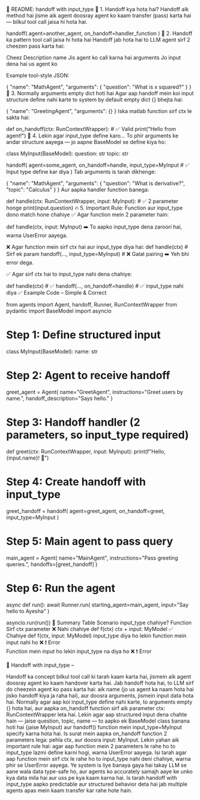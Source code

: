 📘 README: handoff with input_type 
🔹 1. Handoff kya hota hai?
Handoff aik method hai jisme aik agent doosray agent ko kaam transfer (pass) karta hai — bilkul tool call jaisa hi hota hai.

handoff(
    agent=another_agent,
    on_handoff=handler_function
)
🔹 2. Handoff ka pattern tool call jaisa hi hota hai
Handoff jab hota hai to LLM agent sirf 2 cheezen pass karta hai:

Cheez	Description
name	Jis agent ko call karna hai
arguments	Jo input dena hai us agent ko

Example tool-style JSON:

{
  "name": "MathAgent",
  "arguments": {
    "question": "What is x squared?"
  }
}
🔹 3. Normally arguments empty dict hoti hai
Agar aap handoff mein koi input structure define nahi karte to system by default empty dict {} bhejta hai:

{
  "name": "GreetingAgent",
  "arguments": {}
}
Iska matlab function sirf ctx le sakta hai:


def on_handoff(ctx: RunContextWrapper):  # ✅ Valid
    print("Hello from agent!")
🔹 4. Lekin agar input_type define karo...
To phir arguments ke andar structure aayega — jo aapne BaseModel se define kiya ho:


class MyInput(BaseModel):
    question: str
    topic: str

handoff(
    agent=some_agent,
    on_handoff=handle,
    input_type=MyInput  # ✅ Input type define kar diya
)
Tab arguments is tarah dikhenge:

{
  "name": "MathAgent",
  "arguments": {
    "question": "What is derivative?",
    "topic": "Calculus"
  }
}
Aur aapka handler function banega:

def handle(ctx: RunContextWrapper, input: MyInput):  # ✅ 2 parameter honge
    print(input.question)
🔥 5. Important Rule: Function aur input_type dono match hone chahiye
✅ Agar function mein 2 parameter hain:

def handle(ctx, input: MyInput)
➡️ To aapko input_type dena zaroori hai, warna UserError aayega.

❌ Agar function mein sirf ctx hai aur input_type diya hai:
def handle(ctx)  # Sirf ek param
handoff(..., input_type=MyInput)  # ❌ Galat pairing
➡️ Yeh bhi error dega.

✅ Agar sirf ctx hai to input_type nahi dena chahiye:

def handle(ctx)  # ✅
handoff(..., on_handoff=handle)  # ✅ input_type nahi diya
✅ Example Code – Simple & Correct

from agents import Agent, handoff, Runner, RunContextWrapper
from pydantic import BaseModel
import asyncio

# Step 1: Define structured input
class MyInput(BaseModel):
    name: str

# Step 2: Agent to receive handoff
greet_agent = Agent(
    name="GreetAgent",
    instructions="Greet users by name.",
    handoff_description="Says hello."
)

# Step 3: Handoff handler (2 parameters, so input_type required)
def greet(ctx: RunContextWrapper, input: MyInput):
    print(f"Hello, {input.name}! 👋")

# Step 4: Create handoff with input_type
greet_handoff = handoff(
    agent=greet_agent,
    on_handoff=greet,
    input_type=MyInput
)

# Step 5: Main agent to pass query
main_agent = Agent(
    name="MainAgent",
    instructions="Pass greeting queries.",
    handoffs=[greet_handoff]
)

# Step 6: Run the agent
async def run():
    await Runner.run(
        starting_agent=main_agent,
        input="Say hello to Ayesha"
    )

asyncio.run(run())
📌 Summary Table
Scenario	input_type chahiye?	Function
Sirf ctx parameter	❌ Nahi chahiye	def f(ctx)
ctx + input: MyModel	✅ Chahiye	def f(ctx, input: MyModel)
input_type diya ho lekin function mein input nahi ho	❌ ❗ Error	
Function mein input ho lekin input_type na diya ho	❌ ❗ Error	




📘 Handoff with input_type –


Handoff ka concept bilkul tool call ki tarah kaam karta hai, jismein aik agent doosray agent ko kaam handover karta hai. Jab handoff hota hai, to LLM sirf do cheezein agent ko pass karta hai: aik name (jo us agent ka naam hota hai jisko handoff kiya ja raha hai), aur doosra arguments, jismein input data hota hai. Normally agar aap koi input_type define nahi karte, to arguments empty {} hota hai, aur aapka on_handoff function sirf aik parameter ctx: RunContextWrapper leta hai. Lekin agar aap structured input dena chahte hain — jaise question, topic, name — to aapko ek BaseModel class banana hoti hai (jaise MyInput) aur handoff() function mein input_type=MyInput specify karna hota hai. Is surat mein aapka on_handoff function 2 parameters lega: pehla ctx, aur doosra input: MyInput. Lekin yahan aik important rule hai: agar aap function mein 2 parameters le rahe ho to input_type lazmi define karni hogi, warna UserError aayega. Isi tarah agar aap function mein sirf ctx le rahe ho to input_type nahi deni chahiye, warna phir se UserError aayega. Ye system is liye banaya gaya hai takay LLM se aane wala data type-safe ho, aur agents ko accurately samajh aaye ke unko kya data mila hai aur uss pe kya kaam karna hai. Is tarah handoff with input_type aapko predictable aur structured behavior deta hai jab multiple agents apas mein kaam transfer kar rahe hote hain.
